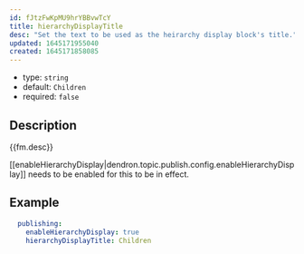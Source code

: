 ```yaml
---
id: fJtzFwKpMU9hrYBBvwTcY
title: hierarchyDisplayTitle
desc: "Set the text to be used as the heirarchy display block's title."
updated: 1645171955040
created: 1645171858085
---
```


- type: `string`
- default: `Children` 
- required: `false`

## Description
{{fm.desc}}

[[enableHierarchyDisplay|dendron.topic.publish.config.enableHierarchyDisplay]] needs to be enabled for this to be in effect.

## Example

```yml
  publishing:
    enableHierarchyDisplay: true
    hierarchyDisplayTitle: Children
```